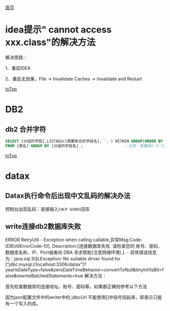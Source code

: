 <a id = "jump">[首页](/README.md)</a>


# idea提示" cannot access xxx.class"的解决方法


解决思路：

1、重启IDEA

2、重启无效果，File -> Invalidate Caches -> Invalidate and Restart


[toTop](#jump)

# DB2 
## db2 合并字符

```sql
SELECT [分组的字段],LISTAGG([需要聚合的字段名], ',') WITHIN GROUP(ORDER BY [排序的字段名]) AS employees
FROM [表名] GROUP BY [分组的字段名] ;                  --注意：需要DB2 9.7以后的版本才支持
```

[toTop](#jump)


# datax
## Datax执行命令后出现中文乱码的解决办法
控制台出现乱码：直接输入``CHCP 65001``回车

## write连接db2数据库失败 

ERROR RetryUtil - Exception when calling callable,异常Msg:Code:[DBUtilErrorCode-10], Description:[连接数据库失败. 请检查您的 账号、密码、数据库名称、IP、Port或者向 DBA 寻求帮助(注意网络环境).]. - 具体错误信息为：java.sql.SQLException: No suitable driver found for [“jdbc:mysql://localhost:3306/datax”]?yearIsDateType=false&zeroDateTimeBehavior=convertToNull&tinyInt1isBit=false&rewriteBatchedStatements=true
解决方法：

首先检查数据库的连接地址、账号、密码等，如果都正确则参考以下方法

因为json配置文件中的writer中的 jdbcUrl 不能使用[]中括号括起来，即表示只能有一个写入的库。
